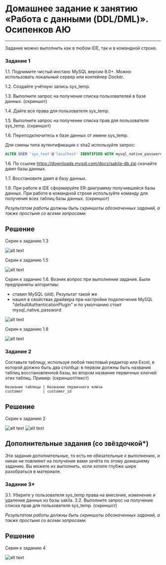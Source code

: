 # Домашнее задание к занятию «Работа с данными (DDL/DML)». Осипенков АЮ

---

Задание можно выполнить как в любом IDE, так и в командной строке.

### Задание 1
1.1. Поднимите чистый инстанс MySQL версии 8.0+. Можно использовать локальный сервер или контейнер Docker.

1.2. Создайте учётную запись sys_temp. 

1.3. Выполните запрос на получение списка пользователей в базе данных. (скриншот)

1.4. Дайте все права для пользователя sys_temp. 

1.5. Выполните запрос на получение списка прав для пользователя sys_temp. (скриншот)

1.6. Переподключитесь к базе данных от имени sys_temp.

Для смены типа аутентификации с sha2 используйте запрос: 
```sql
ALTER USER 'sys_test'@'localhost' IDENTIFIED WITH mysql_native_password BY 'password';
```
1.6. По ссылке https://downloads.mysql.com/docs/sakila-db.zip скачайте дамп базы данных.

1.7. Восстановите дамп в базу данных.

1.8. При работе в IDE сформируйте ER-диаграмму получившейся базы данных. При работе в командной строке используйте команду для получения всех таблиц базы данных. (скриншот)

*Результатом работы должны быть скриншоты обозначенных заданий, а также простыня со всеми запросами.*

## Решение
Скрин к заданию 1.3    

![alt text](https://github.com/Kovrei/home_work/blob/main/sdbsql/03-db/img/12-02-1-1.PNG?raw=true)

Скрин к заданию 1.5  

![alt text](https://github.com/Kovrei/home_work/blob/main/sdbsql/03-db/img/12-02-1-2.PNG?raw=true)

Скрин к заданию 1.6. Возник вопрос при выполнении задания. Были предприняты алгоритмы: 
- ставил MySQL (old). Результат такой же  
- нашел в свойствах драйвера при настройки подключения MySQL "defaultAuthenticationPlugin" и по умолчанию стоит mysql_native_password   

![alt text](https://github.com/Kovrei/home_work/blob/main/sdbsql/03-db/img/12-02-1-3.PNG?raw=true)

Скрин к заданию 1.8  

![alt text](https://github.com/Kovrei/home_work/blob/main/sdbsql/03-db/img/12-02-1-4.PNG?raw=true)

### Задание 2
Составьте таблицу, используя любой текстовый редактор или Excel, в которой должно быть два столбца: в первом должны быть названия таблиц восстановленной базы, во втором названия первичных ключей этих таблиц. Пример: (скриншот/текст)
```
Название таблицы | Название первичного ключа
customer         | customer_id
```
## Решение
Скрин к заданию 2  

![alt text](https://github.com/Kovrei/home_work/blob/main/sdbsql/03-db/img/12-02-2-1.PNG?raw=true)
![alt text](https://github.com/Kovrei/home_work/blob/main/sdbsql/03-db/img/12-02-2-2.PNG?raw=true)
## Дополнительные задания (со звёздочкой*)
Эти задания дополнительные, то есть не обязательные к выполнению, и никак не повлияют на получение вами зачёта по этому домашнему заданию. Вы можете их выполнить, если хотите глубже шире разобраться в материале.

### Задание 3*
3.1. Уберите у пользователя sys_temp права на внесение, изменение и удаление данных из базы sakila.
3.2. Выполните запрос на получение списка прав для пользователя sys_temp. (скриншот)

*Результатом работы должны быть скриншоты обозначенных заданий, а также простыня со всеми запросами.*

## Решение
Скрин к заданию 4  

![alt text](https://github.com/Kovrei/home_work/blob/main/sdbsql/03-db/img/12-02-3-1.PNG?raw=true)
